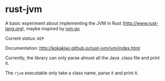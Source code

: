 rust-jvm
========

A basic experiment about implementing the JVM in Rust (http://www.rust-lang.org), maybe inspired by
[jvm.go](https://github.com/zxh0/jvm.go)

Current status: `WIP`

Documentation: http://kokakiwi.github.io/rust-jvm/jvm/index.html

Currently, the library can only parse almost all the Java .class file and print it.

The `rjvm` executable only take a class name, parse it and print it.
